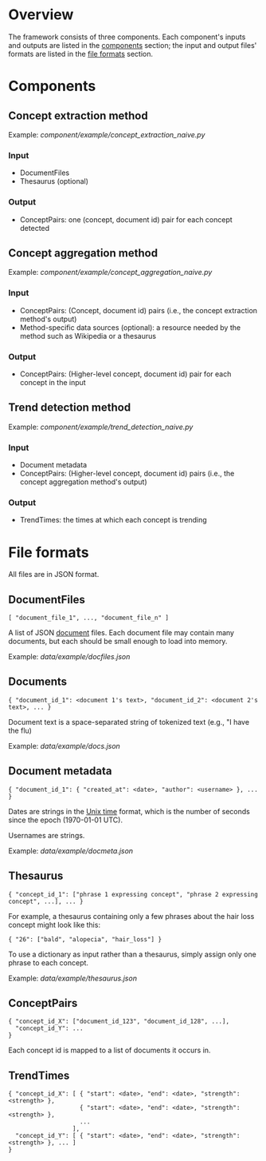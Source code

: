 # Overview
The framework consists of three components. Each component's inputs and outputs are listed in the [components](#components) section; the input and output files' formats are listed in the [file formats](#fileformats) section.

# Components <a name="components"></a>
## Concept extraction method
Example: *component/example/concept_extraction_naive.py*

### Input
* DocumentFiles
* Thesaurus (optional) 

### Output
* ConceptPairs: one (concept, document id) pair for each concept detected

## Concept aggregation method
Example: *component/example/concept_aggregation_naive.py*

### Input
* ConceptPairs: (Concept, document id) pairs (i.e., the concept extraction method's output)
* Method-specific data sources (optional): a resource needed by the method such as Wikipedia or a thesaurus

### Output
* ConceptPairs: (Higher-level concept, document id) pair for each concept in the input

## Trend detection method
Example: *component/example/trend_detection_naive.py*

### Input
* Document metadata
* ConceptPairs: (Higher-level concept, document id) pairs (i.e., the concept aggregation method's output)

### Output
* TrendTimes: the times at which each concept is trending

# File formats <a name="fileformats"></a>
All files are in JSON format.
## DocumentFiles
    [ "document_file_1", ..., "document_file_n" ]
A list of JSON [document](#document) files. Each document file may contain many documents, but each should be small enough to load into memory.

Example: *data/example/docfiles.json*

## Documents <a name="document"></a>
    { "document_id_1": <document 1's text>, "document_id_2": <document 2's text>, ... }
Document text is a space-separated string of tokenized text (e.g., "I have the flu)

Example: *data/example/docs.json*

## Document metadata
    { "document_id_1": { "created_at": <date>, "author": <username> }, ... }
Dates are strings in the [Unix time](http://en.wikipedia.org/wiki/Unix_time) format, which is the number of seconds since the epoch (1970-01-01 UTC).

Usernames are strings.

Example: *data/example/docmeta.json*

## Thesaurus
    { "concept_id_1": ["phrase 1 expressing concept", "phrase 2 expressing concept", ...], ... }
For example, a thesaurus containing only a few phrases about the hair loss concept might look like this:

    { "26": ["bald", "alopecia", "hair_loss"] }
To use a dictionary as input rather than a thesaurus, simply assign only one phrase to each concept.

Example: *data/example/thesaurus.json*

## ConceptPairs
    { "concept_id_X": ["document_id_123", "document_id_128", ...],
      "concept_id_Y": ...
    }
Each concept id is mapped to a list of documents it occurs in.

## TrendTimes
    { "concept_id_X": [ { "start": <date>, "end": <date>, "strength": <strength> },
                        { "start": <date>, "end": <date>, "strength": <strength> },
                        ...
                      ],
      "concept_id_Y": [ { "start": <date>, "end": <date>, "strength": <strength> }, ... ]
    }

